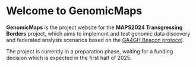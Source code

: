 # Welcome to GenomicMaps

**GenomicMaps** is the project website for the **MAPS2024 Transgressing Borders**
project, which aims to implement and test genomic data discovery and federated
analysis scenarios based on the [GA4GH Beacon protocol](https://docs.genomebeacons.org).

The project is currently in a preparation phase, waiting for a funding decision which is expected in the first half of 2025.

